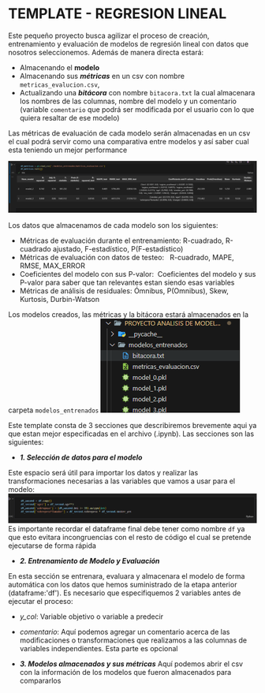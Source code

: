 # TEMPLATE - REGRESION LINEAL

Este pequeño proyecto busca agilizar el proceso de creación, entrenamiento y evaluación de modelos de regresión lineal con datos que nosotros seleccionemos. Además de manera directa estará: 

- Almacenando el **modelo**
- Almacenando sus ***métricas*** en un csv con nombre `metricas_evalucion.csv`,
- Actualizando una ***bitácora*** con nombre `bitacora.txt` la cual almacenara los nombres de las columnas, nombre del modelo y un comentario (variable `comentario` que podrá ser modificada por el usuario con lo que quiera resaltar de ese modelo)


Las métricas de evaluación de cada modelo serán almacenadas en un csv el cual podrá servir como una comparativa entre modelos y así saber cual esta teniendo un mejor performance

![](20240911193019.png)

Los datos que almacenamos de cada modelo son los siguientes:

- Métricas de evaluación durante el entrenamiento: R-cuadrado, R-cuadrado ajustado, F-estadístico, P(F-estadístico)
- Métricas de evaluación con datos de testeo:   R-cuadrado, MAPE, RMSE, MAX_ERROR
- Coeficientes del modelo con sus P-valor:  Coeficientes del modelo y sus P-valor para saber que tan relevantes estan siendo esas variables
- Métricas de análisis de residuales: Ómnibus, P(Omnibus), Skew, Kurtosis, Durbin-Watson

Los modelos creados, las métricas y la bitácora estará almacenados en la carpeta `modelos_entrenados`
![](20240911193757.png)

Este template consta de 3 secciones que describiremos brevemente aqui ya que estan mejor especificadas en el archivo (.ipynb). Las secciones son las siguientes:

- ***1. Selección de datos para el modelo***

Este espacio será útil para importar los datos y realizar las transformaciones necesarias a las variables que vamos a usar para el modelo:
![](20240911184801.png)
Es importante recordar el dataframe final debe tener como nombre `df` ya que esto evitara incongruencias con el resto de código el cual se pretende ejecutarse de forma rápida

- ***2. Entrenamiento de Modelo y Evaluación***

En esta sección se entrenara, evaluara y almacenara el modelo de forma automática con los datos que hemos suministrado de la etapa anterior (dataframe:'df'). Es necesario que especifiquemos 2 variables antes de ejecutar el proceso:

- *y_col*: Variable objetivo o variable a predecir
- *comentario*: Aquí podemos agregar un comentario acerca de las modificaciones o transformaciones que realizamos a las columnas de variables independientes. Esta parte es opcional

- ***3. Modelos almacenados y sus métricas***
Aquí podemos abrir el csv con la información de los modelos que fueron almacenados para compararlos
